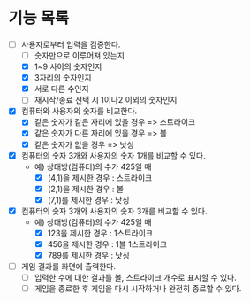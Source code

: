 # 기능 목록

-[ ] 사용자로부터 입력을 검증한다.
	-[ ] 숫자만으로 이루어져 있는지
    -[X] 1~9 사이의 숫자인지 
	-[X] 3자리의 숫자인지
	-[X] 서로 다른 수인지
	-[ ] 재시작/종료 선택 시 1이나2 이외의 숫자인지
-[X] 컴퓨터와 사용자의 숫자를 비교한다.
	-[X] 같은 숫자가 같은 자리에 있을 경우 => 스트라이크
	-[X] 같은 숫자가 다른 자리에 있을 경우 => 볼
	-[X] 같은 숫자가 없을 경우 => 낫싱
-[X] 컴퓨터의 숫자 3개와 사용자의 숫자 1개를 비교할 수 있다.
	- 예) 상대방(컴퓨터)의 수가 425일 때
		-[X] (4,1)을 제시한 경우 : 스트라이크
		-[X] (2,1)을 제시한 경우 : 볼
		-[X] (7,1)를 제시한 경우 : 낫싱
-[X] 컴퓨터의 숫자 3개와 사용자의 숫자 3개를 비교할 수 있다.
	- 예) 상대방(컴퓨터)의 수가 425일 때
		-[X] 123을 제시한 경우 : 1스트라이크
		-[X] 456을 제시한 경우 : 1볼 1스트라이크
		-[X] 789를 제시한 경우 : 낫싱
-[ ] 게임 결과를 화면에 출력한다.
	-[ ] 입력한 수에 대한 결과를 볼, 스트라이크 개수로 표시할 수 있다.
	-[ ] 게임을 종료한 후 게임을 다시 시작하거나 완전히 종료할 수 있다.